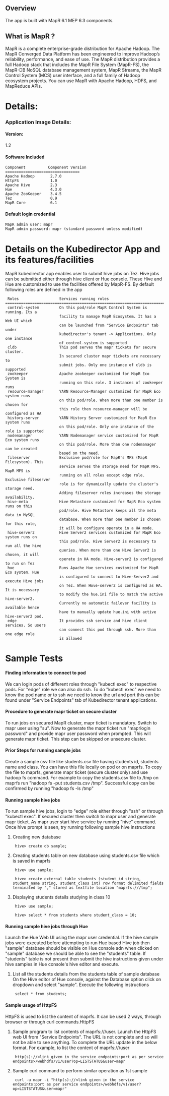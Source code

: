 ## Overview
The app is built with MapR 6.1 MEP 6.3 components.

## What is MapR ?
MapR is a complete enterprise-grade distribution for Apache Hadoop. The MapR Converged Data Platform has been engineered to improve Hadoop’s reliability, performance, and ease of use. 
The MapR distribution provides a full Hadoop stack that includes the MapR File System (MapR-FS), the MapR-DB NoSQL database management system, MapR Streams, the MapR Control System (MCS) user interface, and a full family of Hadoop ecosystem projects. You can use MapR with Apache Hadoop, HDFS, and MapReduce APIs.

# Details: 

### Application Image Details:

#### Version:
1.2

#### Software Included
    Component	       Component Version
    =================================
    Apache Hadoop       2.7.0
    HttpFS              1.0
    Apache Hive         2.3
    Hue                 4.3.0
    Apache ZooKeeper    3.4.5
    Tez                 0.9
    MapR Core           6.1

#### Default login credential
    MapR admin user: mapr
    MapR admin password: mapr (standard password unless modified)

# Details on the Kubedirector App and its features/facilities
MapR kubedirector app enables user to submit hive jobs on Tez. Hive jobs can be submitted either through hive client or Hue console. These Hive and Hue are customized to use the facilities offered by MapR-FS. By default following roles are defined in the app

     Roles	                Services running roles
    ==============================================================================
     control-system         On this pod/role MapR Control System is running. Its a
                            facility to manage MapR Ecosystem. It has a Web UI which
                            can be launched from "Service Endpoints" tab under
                            kubedirector's tenant -> Applications. Only one instance
                            of control-system is supported
     cldb                   This pod serves the mapr tickets for secure cluster.
                            In secured cluster mapr tickets are necessary to
                            submit jobs. Only one instance of cldb is supported
     zookeeper              Apache zookeeper customized for MapR Eco System is
                            running on this role. 3 instances of zookeeper runs
     resource-manager       YARN Resource-Manager customized for MapR Eco system runs
                            on this pod/role. When more than one member is chosen for
                            this role then resource-manager will be configured as HA
     history-server         YARN History Server customized for MapR Eco system runs
                            on this pod/role. Only one instance of the role is supported
     nodemanager            YARN Nodemanager service customized for MapR Eco system runs
                            on this pod/role. More than one nodemanager can be created
                            based on the need.
     fileserver             Exclusive pod/role for MapR's MFS (MapR Filesystem). This
                            service serves the storage need for MapR MFS. MapR MFS is
                            running on all roles except edge role. Exclusive fileserver
                            role is for dynamically update the cluster's storage need.
                            Adding fileserver roles increases the storage availability.
     hive-meta              Hive Metastore customized for MapR Eco system runs on this
                            pod/role. Hive Metastore keeps all the meta data in MySQL
                            database. When more than one member is chosen for this role,
                            it will be configure operate in a HA mode.
     hive-server2           Hive Server2 services customized for MapR Eco system runs on
                            this pod/role. Hive Server2 is necessary to run all the hive
                            queries. When more than one Hive Server2 is chosen, it will
                            operate in HA mode. Hive-server2 is configured to run on Tez
     hue                    Runs Apache Hue services customized for MapR Eco system. Hue
                            is configured to connect to Hive-Server2 and execute Hive jobs
                            on Tez. When Hove-server2 is configured as HA. It is necessary
                            to modify the hue.ini file to match the active hive-server2.
                            Currently no automatic failover facility is available hence
                            have to manually update hue.ini with active hive-server2 pod.
     edge                   It provides ssh service and hive client services. So users
                            can connect this pod through ssh. More than one edge role
                            is allowed

# Sample Tests

#### Finding information to connect to pod
We can login pods of different roles through "kubectl exec" to respective pods. For "edge" role we can also do ssh. To do "kubectl exec" we need to know the pod name or to ssh we need to know the url and port this can be found under "Service Endpoints" tab of Kubedirector tenant applications.

#### Procedure to generate mapr ticket on secure cluster
To run jobs on secured MapR cluster, mapr ticket is mandatory. Switch to mapr user using "su". Now to generate the mapr ticket run "maprlogin password" and provide mapr user password when prompted. This will generate mapr ticket. This step can be skipped on unsecure cluster.

#### Prior Steps for running sample jobs
Create a sample csv file like students.csv file having students id, students name and class. You can have this file locally on pod or on maprfs. To copy the file to maprfs, generate mapr ticket (secure cluster only) and use hadoop fs command. For example to copy the students.csv file to /tmp on maprfs run "hadoop fs -put students.csv /tmp". Successful copy can be confirmed by running "hadoop fs -ls /tmp"

#### Running sample hive jobs
To run sample hive jobs, login to "edge" role either through "ssh" or through "kubectl exec". If secured cluster then switch to mapr user and generate mapr ticket. As mapr user start hive service by running "hive" command. Once hive prompt is seen, try running following sample hive instructions
1. Creating new database

        hive> create db sample;

2. Creating students table on new database using students.csv file which is saved in maprfs

        hive> use sample;

        hive> create external table students (student_id string, student_name string, student_class int) row format delimited fields terminated by "," stored as textfile location "maprfs:///tmp";

3. Displaying students details studying in class 10

        hive> use sample;

        hive> select * from students where student_class = 10;

#### Running sample hive jobs through Hue
Launch the Hue Web UI using the mapr user credential. If the hive sample jobs were executed before attempting to run Hue based Hive job then "sample" database should be visible on Hue console adn when clicked on "sample" database we should be able to see the "students" table. If "students" table is not present then submit the hive instructions given under hive samples in Hue console's hive editor and execute.
1. List all the students details from the students table of sample database
On the Hive editor of Hue console, against the Database option click on dropdown and select "sample". Execute the following instructions
        
        select * from students;

#### Sample usage of HttpFS
HttpFS is used to list the content of maprfs. It can be used 2 ways, through browser or through curl commands.HttpFS
1. Sample program to list contents of maprfs:///user. Launch the HttpFS web UI from "Service Endpoints". The URL is not complete and so will not be able to see anything. To complete the URL update in the below format. For example, to list the content of maprfs:///user

        http(s)://<link given in the service endpoints:port as per service endpoints>/webhdfs/v1/user?op=LISTSTATUS&user=mapr

2. Sample curl command to perform similar operation as 1st sample
    
        curl -u mapr -i "http(s)://<link given in the service endpoints:port as per service endpoints>/webhdfs/v1/user?op=LISTSTATUS&user=mapr"